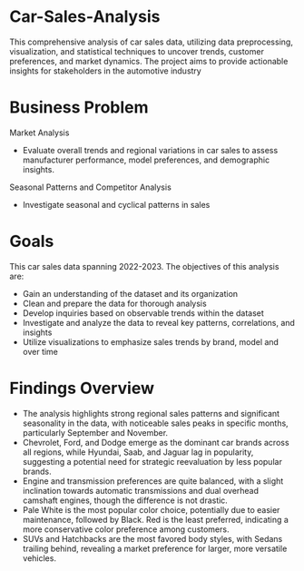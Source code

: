 # Car-Sales-Analysis
This comprehensive analysis of car sales data, utilizing data preprocessing, visualization, and statistical techniques to uncover trends, customer preferences, and market dynamics. The project aims to provide actionable insights for stakeholders in the automotive industry

# Business Problem
Market Analysis 
- Evaluate overall trends and regional variations in car sales to assess manufacturer performance, model preferences, and demographic insights.

Seasonal Patterns and Competitor Analysis
- Investigate seasonal and cyclical patterns in sales

# Goals

This car sales data spanning 2022-2023. The objectives of this analysis are:

- Gain an understanding of the dataset and its organization
- Clean and prepare the data for thorough analysis
- Develop inquiries based on observable trends within the dataset
- Investigate and analyze the data to reveal key patterns, correlations, and insights
- Utilize visualizations to emphasize sales trends by brand, model and over time

# Findings Overview
  
 - The analysis highlights strong regional sales patterns and significant seasonality in the data, with noticeable sales peaks in specific months, particularly September and November.
 - Chevrolet, Ford, and Dodge emerge as the dominant car brands across all regions, while Hyundai, Saab, and Jaguar lag in popularity, suggesting a potential need for strategic reevaluation by less popular brands.
 - Engine and transmission preferences are quite balanced, with a slight inclination towards automatic transmissions and dual overhead camshaft engines, though the difference is not drastic.
 - Pale White is the most popular color choice, potentially due to easier maintenance, followed by Black. Red is the least preferred, indicating a more conservative color preference among customers.
 - SUVs and Hatchbacks are the most favored body styles, with Sedans trailing behind, revealing a market preference for larger, more versatile vehicles.


